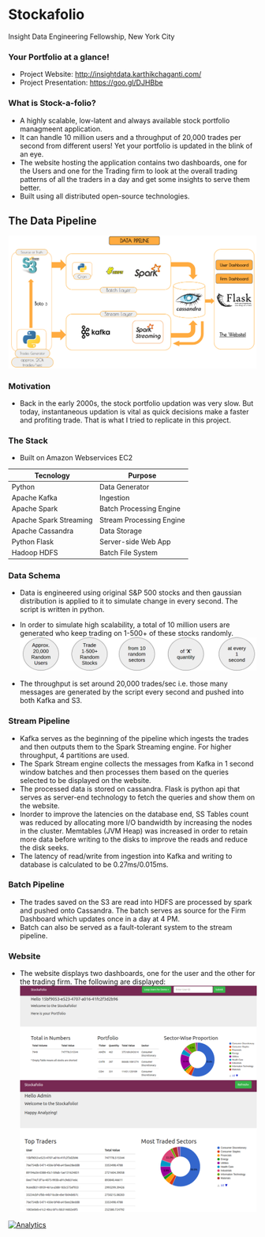 
# Stockafolio
Insight Data Engineering Fellowship, New York City
### Your Portfolio at a glance!
> 
- Project Website: http://insightdata.karthikchaganti.com/
- Project Presentation: https://goo.gl/DJHBbe

### What is Stock-a-folio?
- A highly scalable, low-latent and always available stock portfolio managmeent application.
- It can handle 10 million users and a throughput of 20,000 trades per second from different users! Yet your portfolio is updated in the blink of an eye.
- The website hosting the application contains two dashboards, one for the Users and one for the Trading firm to look at the overall trading patterns of all the traders in a day and get some insights to serve them better. 
- Built using all distributed open-source technologies.

## The Data Pipeline
![Alt text](/Images/Data-Pipeline.png)

### Motivation
- Back in the early 2000s, the stock portfolio updation was very slow. But today, instantaneous updation is vital
as quick decisions make a faster and profiting trade. That is what I tried to replicate in this project.


### The Stack
 - Built on Amazon Webservices EC2


| Tecnology     | Purpose       |
| ------------- | ------------- |
| Python  | Data Generator  |
| Apache Kafka  | Ingestion  |
| Apache Spark  | Batch Processing Engine  |
| Apache Spark Streaming | Stream Processing Engine |
| Apache Cassandra  | Data Storage  |
| Python Flask  | Server-side Web App  |
| Hadoop HDFS | Batch File System  |

### Data Schema
- Data is engineered using original S&P 500 stocks and then gaussian distribution is applied to it to simulate change in every second. The script is written in python.
- In order to simulate high scalability, a total of 10 million users are generated who keep trading on 1-500+ of these stocks randomly.
![Alt text](/Images/Trades.png)

- The throughput is set around 20,000 trades/sec i.e. those many messages are generated by the script every second and pushed into both Kafka and S3. 

### Stream Pipeline
- Kafka serves as the beginning of the pipeline which ingests the trades and then outputs them to the Spark Streaming engine. For higher throughput, 4 partitions are used.
- The Spark Stream engine collects the messages from Kafka in 1 second window batches and then processes them based on the queries selected to be displayed on the website.
- The processed data is stored on cassandra. Flask is python api that serves as server-end technology to fetch the queries and show them on the website. 
- Inorder to improve the latencies on the database end, SS Tables count was reduced by allocating more I/O bandwidth by increasing the nodes in the cluster. Memtables (JVM Heap) was increased in order to retain more data before writing to the disks to improve the reads and reduce the disk seeks.
- The latency of read/write from ingestion into Kafka and writing to database is calculated to be 0.27ms/0.015ms.

### Batch Pipeline
- The trades saved on the S3 are read into HDFS are processed by spark and pushed onto Cassandra. The batch serves as source for the Firm Dashboard which updates once in a day at 4 PM. 
- Batch can also be served as a fault-tolerant system to the stream pipeline.

### Website
- The website displays two dashboards, one for the user and the other for the trading firm. The following are displayed:
![Alt text](/Images/user.png)
![Alt text](/Images/firm.png)







[![Analytics](https://ga-beacon.appspot.com/UA-92170532-1/https://github.com/karthikchaganti/Stockafolio-Insight-Project)](https://github.com/igrigorik/ga-beacon)
